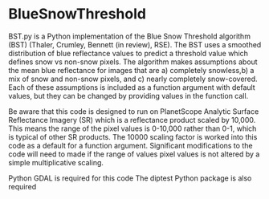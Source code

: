 # BlueSnowThreshold

BST.py is a Python implementation of the Blue Snow Threshold algorithm (BST) (Thaler, Crumley, Bennett (in review), RSE). The BST uses a smoothed distribution of blue reflectance values to predict a threshold value which defines snow vs non-snow pixels. The algorithm makes assumptions about the mean blue reflectance for images that are a) completely snowless,b) a mix of snow and non-snow pixels, and c) nearly completely snow-covered. Each of these assumptions is included as a function argument with default values, but they can be changed by providing values in the function call. 

Be aware that this code is designed to run on PlanetScope Analytic Surface Reflectance Imagery (SR) which is a reflectance product scaled by 10,000.
This means the range of the pixel values is 0-10,000 rather than 0-1, which is typical of other SR products. 
The 10000 scaling factor is worked into this code as a default for a function argument.  Significant modifications to the code will need to made if the range of values pixel values is not altered by a simple multiplicative scaling. 

Python GDAL is required for this code
The diptest Python package is also required

  

